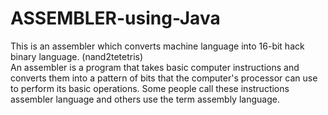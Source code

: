 # ASSEMBLER-using-Java
This is an assembler which converts machine language into 16-bit hack binary language. (nand2tetetris)<br>
An assembler is a program that takes basic computer instructions and converts them into a pattern of bits that the computer's processor can use to perform its basic operations. Some people call these instructions assembler language and others use the term assembly language.
